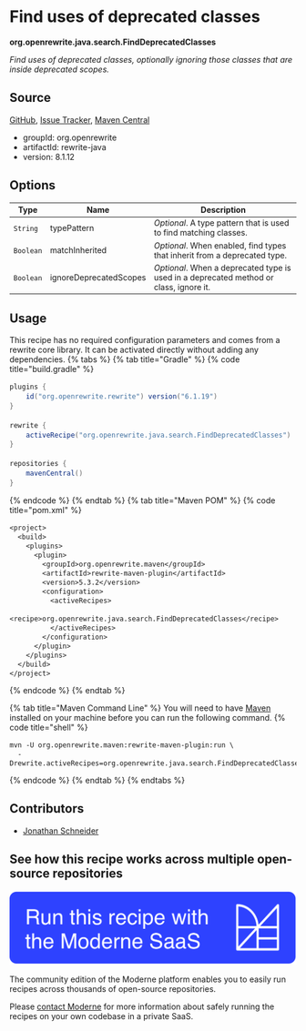 # Find uses of deprecated classes

**org.openrewrite.java.search.FindDeprecatedClasses**

_Find uses of deprecated classes, optionally ignoring those classes that are inside deprecated scopes._

## Source

[GitHub](https://github.com/openrewrite/rewrite/blob/main/rewrite-java/src/main/java/org/openrewrite/java/search/FindDeprecatedClasses.java), [Issue Tracker](https://github.com/openrewrite/rewrite/issues), [Maven Central](https://central.sonatype.com/artifact/org.openrewrite/rewrite-java/8.1.12/jar)

* groupId: org.openrewrite
* artifactId: rewrite-java
* version: 8.1.12

## Options

| Type | Name | Description |
| -- | -- | -- |
| `String` | typePattern | *Optional*. A type pattern that is used to find matching classes. |
| `Boolean` | matchInherited | *Optional*. When enabled, find types that inherit from a deprecated type. |
| `Boolean` | ignoreDeprecatedScopes | *Optional*. When a deprecated type is used in a deprecated method or class, ignore it. |


## Usage

This recipe has no required configuration parameters and comes from a rewrite core library. It can be activated directly without adding any dependencies.
{% tabs %}
{% tab title="Gradle" %}
{% code title="build.gradle" %}
```groovy
plugins {
    id("org.openrewrite.rewrite") version("6.1.19")
}

rewrite {
    activeRecipe("org.openrewrite.java.search.FindDeprecatedClasses")
}

repositories {
    mavenCentral()
}

```
{% endcode %}
{% endtab %}
{% tab title="Maven POM" %}
{% code title="pom.xml" %}
```markup
<project>
  <build>
    <plugins>
      <plugin>
        <groupId>org.openrewrite.maven</groupId>
        <artifactId>rewrite-maven-plugin</artifactId>
        <version>5.3.2</version>
        <configuration>
          <activeRecipes>
            <recipe>org.openrewrite.java.search.FindDeprecatedClasses</recipe>
          </activeRecipes>
        </configuration>
      </plugin>
    </plugins>
  </build>
</project>
```
{% endcode %}
{% endtab %}

{% tab title="Maven Command Line" %}
You will need to have [Maven](https://maven.apache.org/download.cgi) installed on your machine before you can run the following command.
{% code title="shell" %}
```shell
mvn -U org.openrewrite.maven:rewrite-maven-plugin:run \
  -Drewrite.activeRecipes=org.openrewrite.java.search.FindDeprecatedClasses
```
{% endcode %}
{% endtab %}
{% endtabs %}

## Contributors
* [Jonathan Schneider](mailto:jkschneider@gmail.com)


## See how this recipe works across multiple open-source repositories

[![Moderne Link Image](/.gitbook/assets/ModerneRecipeButton.png)](https://app.moderne.io/recipes/org.openrewrite.java.search.FindDeprecatedClasses)

The community edition of the Moderne platform enables you to easily run recipes across thousands of open-source repositories.

Please [contact Moderne](https://moderne.io/product) for more information about safely running the recipes on your own codebase in a private SaaS.
